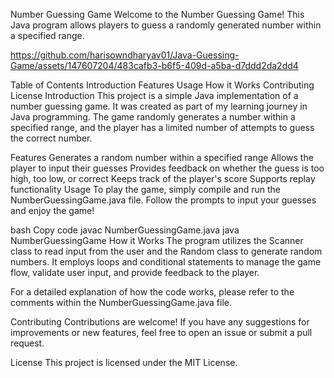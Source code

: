 Number Guessing Game
Welcome to the Number Guessing Game! This Java program allows players to guess a randomly generated number within a specified range.

https://github.com/harisowndharyav01/Java-Guessing-Game/assets/147607204/483cafb3-b6f5-409d-a5ba-d7ddd2da2dd4


Table of Contents
Introduction
Features
Usage
How it Works
Contributing
License
Introduction
This project is a simple Java implementation of a number guessing game. It was created as part of my learning journey in Java programming. The game randomly generates a number within a specified range, and the player has a limited number of attempts to guess the correct number.

Features
Generates a random number within a specified range
Allows the player to input their guesses
Provides feedback on whether the guess is too high, too low, or correct
Keeps track of the player's score
Supports replay functionality
Usage
To play the game, simply compile and run the NumberGuessingGame.java file. Follow the prompts to input your guesses and enjoy the game!

bash
Copy code
javac NumberGuessingGame.java
java NumberGuessingGame
How it Works
The program utilizes the Scanner class to read input from the user and the Random class to generate random numbers. It employs loops and conditional statements to manage the game flow, validate user input, and provide feedback to the player.

For a detailed explanation of how the code works, please refer to the comments within the NumberGuessingGame.java file.

Contributing
Contributions are welcome! If you have any suggestions for improvements or new features, feel free to open an issue or submit a pull request.

License
This project is licensed under the MIT License.




